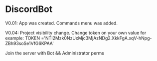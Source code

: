 # DiscordBot

V0.01:
App was created.
Commands menu was added.

V0.04:
Project visibility change.
Change token on your own value for example:
TOKEN ='NTI2Mzk0NzUxMjc3MjAzNDg2.XkkFgA.xqV-hNpg-ZBh93soSe1VfG6KPAA'

Join the server with Bot && Administrator perms
